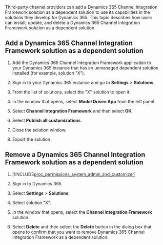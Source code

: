 Third-party channel providers can add a Dynamics 365 Channel Integration Framework solution as a dependent solution to use its capabilities in the solutions they develop for Dynamics 365. This topic describes how users can install, update, and delete a Dynamics 365 Channel Integration Framework solution as a dependent solution.

## Add a Dynamics 365 Channel Integration Framework solution as a dependent solution  

1. Add the Dynamics 365 Channel Integration Framework application to your Dynamics 365 instance that has an unmanaged dependent solution installed (for example, solution "X"). 

2. Sign in to your Dynamics 365 instance and go to **Settings** > **Solutions**.

3. From the list of solutions, select the "X" solution to open it.

4. In the window that opens, select **Model Driven App** from the left panel.

5. Select **Channel Integration Framework** and then select **OK**.

6. Select **Publish all customizations**.

7. Close the solution window.

8. Export the solution.

## Remove a Dynamics 365 Channel Integration Framework solution as a dependent solution
  
1. [!INCLUDE[proc_permissions_system_admin_and_customizer](../../../includes/proc-permissions-system-admin-and-customizer.md)]  
  
2. Sign in to Dynamics 365.  
  
3. Select **Settings** > **Solutions**.  
  
4. Select solution "X".

5. In the window that opens, select the **Channel Integration Framework** solution.

6. Select **Delete** and then select the **Delete** button in the dialog box that opens to confirm that you want to remove Dynamics 365 Channel Integration Framework as a dependent solution.
